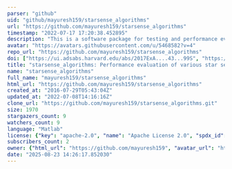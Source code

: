 ```yaml
---
parser: "github"
uid: "github/mayuresh159/starsense_algorithms"
url: "https://github.com/mayuresh159/starsense_algorithms"
timestamp: "2022-07-17 17:20:38.452895"
description: "This is a software package for testing and performance evaluation of different star sensors. The algorithms used for calculating quaternions from star field images are : centroiding, geometric voting and QUEST algorithms. The physical parameters of a star sensor are parametrized and by changing these parameters various performance estimators like sky coverage, memory requirement, timing requirements etc can be estimated for the selected star sensor. "
avatar: "https://avatars.githubusercontent.com/u/5468582?v=4"
repo_url: "https://github.com/mayuresh159/starsense_algorithms"
doi: ["https://ui.adsabs.harvard.edu/abs/2017ExA....43...99S", "https://ui.adsabs.harvard.edu/abs/2017ascl.soft03005S/abstract"]
title: "starsense_algorithms: Performance evaluation of various star sensors"
name: "starsense_algorithms"
full_name: "mayuresh159/starsense_algorithms"
html_url: "https://github.com/mayuresh159/starsense_algorithms"
created_at: "2016-07-29T05:43:04Z"
updated_at: "2022-07-08T14:16:16Z"
clone_url: "https://github.com/mayuresh159/starsense_algorithms.git"
size: 1970
stargazers_count: 9
watchers_count: 9
language: "Matlab"
license: {"key": "apache-2.0", "name": "Apache License 2.0", "spdx_id": "Apache-2.0", "url": "https://api.github.com/licenses/apache-2.0", "node_id": "MDc6TGljZW5zZTI="}
subscribers_count: 2
owner: {"html_url": "https://github.com/mayuresh159", "avatar_url": "https://avatars.githubusercontent.com/u/5468582?v=4", "login": "mayuresh159", "type": "User"}
date: "2025-08-23 14:26:17.852030"
---
```

